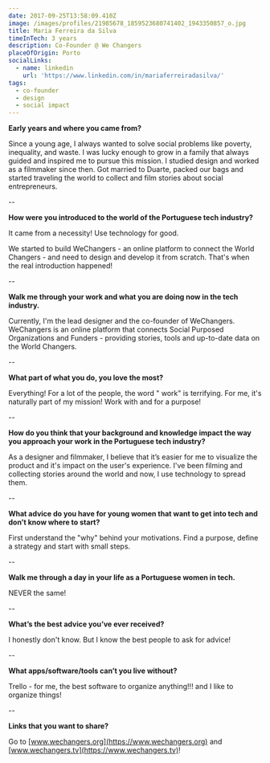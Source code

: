 ```yaml
---
date: 2017-09-25T13:58:09.410Z
image: /images/profiles/21985678_1859523680741402_1943350857_o.jpg
title: Maria Ferreira da Silva
timeInTech: 3 years
description: Co-Founder @ We Changers
placeOfOrigin: Porto
socialLinks:
  - name: linkedin
    url: 'https://www.linkedin.com/in/mariaferreiradasilva/'
tags:
  - co-founder
  - design
  - social impact
---
```

**Early years and where you came from?**

Since a young age, I always wanted to solve social problems like poverty, inequality, and waste.  I was lucky enough to grow in a family that always guided and inspired me to pursue this mission.  I studied design and worked as a filmmaker since then. Got married to Duarte, packed our bags and started traveling the world to collect and film stories about social entrepreneurs. 

--

**How were you introduced to the world of the Portuguese tech industry?**

It came from a necessity! Use technology for good. 

We started to build WeChangers - an online platform to connect the World Changers - and need to design and develop it from scratch. That's when the real introduction happened!

--

**Walk me through your work and what you are doing now in the tech industry.**

Currently, I'm the lead designer and the co-founder of WeChangers. WeChangers is an online platform that connects Social Purposed Organizations and Funders - providing stories, tools and up-to-date data on the World Changers.

--

**What part of what you do, you love the most?**

Everything! For a lot of the people, the word " work" is terrifying. For me, it's naturally part of my mission! Work with and for a purpose! 

--

**How do you think that your background and knowledge impact the way you approach your work in the Portuguese tech industry?**

As a designer and filmmaker, I believe that it’s easier for me to visualize the product and it's impact on the user's experience.  I've been filming and collecting stories around the world and now, I use technology to spread them.

--

**What advice do you have for young women that want to get into tech and don’t know where to start?**

First understand the "why" behind your motivations. Find a purpose, define a strategy and start with small steps.

--

**Walk me through a day in your life as a Portuguese women in tech.**

NEVER the same!

--

**What’s the best advice you’ve ever received?**

I honestly don't know. But I know the best people to ask for advice!

--

**What apps/software/tools can’t you live without?**

Trello - for me, the best software to organize anything!!! and I like to organize things!  

--

**Links that you want to share?**

Go to [www.wechangers.org](https://www.wechangers.org) and [www.wechangers.tv](https://www.wechangers.tv)! 
